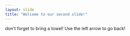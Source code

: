 ```yaml
---
layout: slide
title: "Welcome to our second slide!"
---
```

don't forget to bring a towel!
Use the left arrow to go back!
